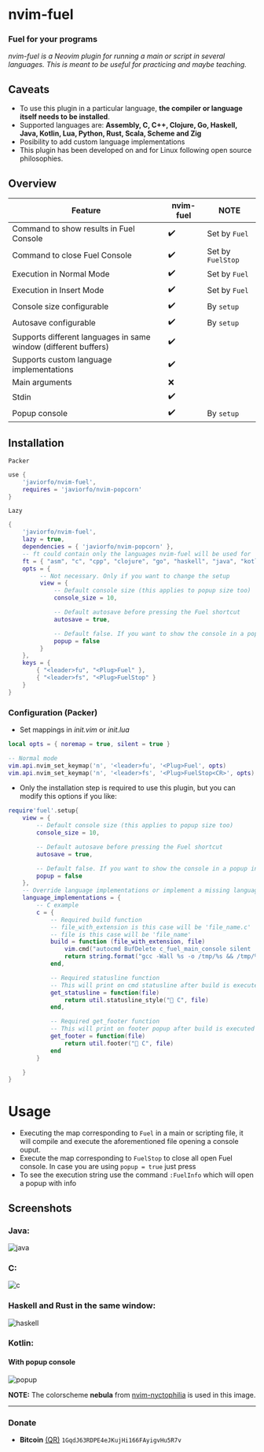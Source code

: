 # nvim-fuel
### Fuel for your programs
*nvim-fuel is a Neovim plugin for running a main or script in several languages. This is meant to be useful for practicing and maybe teaching.*

## Caveats
- To use this plugin in a particular language, **the compiler or language itself needs to be installed**.
- Supported languages are: **Assembly, C, C++, Clojure, Go, Haskell, Java, Kotlin, Lua, Python, Rust, Scala, Scheme and Zig**
- Posibility to add custom language implementations
- This plugin has been developed on and for Linux following open source philosophies.

## Overview
| Feature | nvim-fuel | NOTE |
| ------- | ------------- | ---- |
| Command to show results in Fuel Console | :heavy_check_mark: | Set by `Fuel` |
| Command to close Fuel Console | :heavy_check_mark: | Set by `FuelStop` |
| Execution in Normal Mode | :heavy_check_mark: | Set by `Fuel` |
| Execution in Insert Mode | :heavy_check_mark: | Set by `Fuel` |
| Console size configurable | :heavy_check_mark: | By `setup` |
| Autosave configurable | :heavy_check_mark: | By `setup` |
| Supports different languages in same window (different buffers)  | :heavy_check_mark: |  |
| Supports custom language implementations | :heavy_check_mark: |  |
| Main arguments | :x: | |
| Stdin | :heavy_check_mark: | |
| Popup console | :heavy_check_mark: | By `setup` |

## Installation
`Packer`
```lua
use {
    'javiorfo/nvim-fuel',
    requires = 'javiorfo/nvim-popcorn'
}
```
`Lazy`
```lua
{
    'javiorfo/nvim-fuel',
    lazy = true,
    dependencies = { 'javiorfo/nvim-popcorn' },
    -- ft could contain only the languages nvim-fuel will be used for
    ft = { "asm", "c", "cpp", "clojure", "go", "haskell", "java", "kotlin", "lua", "python", "rust", "scala", "scheme", "zig" },
    opts = {
         -- Not necessary. Only if you want to change the setup
         view = {
             -- Default console size (this applies to popup size too)
             console_size = 10,

             -- Default autosave before pressing the Fuel shortcut
             autosave = true,

             -- Default false. If you want to show the console in a popup instead of a buffer
             popup = false
         }
    },
    keys = {
        { "<leader>fu", "<Plug>Fuel" },
        { "<leader>fs", "<Plug>FuelStop" }
    }
}
```

### Configuration (Packer)
- Set mappings in *init.vim* or *init.lua*
```lua
local opts = { noremap = true, silent = true }

-- Normal mode 
vim.api.nvim_set_keymap('n', '<leader>fu', '<Plug>Fuel', opts)
vim.api.nvim_set_keymap('n', '<leader>fs', '<Plug>FuelStop<CR>', opts)
```

- Only the installation step is required to use this plugin, but you can modify this options if you like:
```lua
require'fuel'.setup{
    view = {
        -- Default console size (this applies to popup size too)
        console_size = 10,

        -- Default autosave before pressing the Fuel shortcut
        autosave = true,

        -- Default false. If you want to show the console in a popup instead of a buffer
        popup = false
    },
    -- Override language implementations or implement a missing language
    language_implementations = {
        -- C example
        c = {
            -- Required build function
            -- file_with_extension is this case will be 'file_name.c'
            -- file is this case will be 'file_name'
            build = function (file_with_extension, file)
                vim.cmd("autocmd BufDelete c_fuel_main_console silent !rm -f " .. file)
                return string.format("gcc -Wall %s -o /tmp/%s && /tmp/%s && rm -f /tmp/%s 2> /dev/null", file_with_extension, file, file, file)
            end,

            -- Required statusline function
            -- This will print on cmd statusline after build is executed
            get_statusline = function(file)
                return util.statusline_style(" C", file)
            end,

            -- Required get_footer function
            -- This will print on footer popup after build is executed
            get_footer = function(file)
                return util.footer(" C", file)
            end
        }

    }
}
```

# Usage
- Executing the map corresponding to `Fuel` in a main or scripting file, it will compile and execute the aforementioned file opening a console ouput.
- Execute the map corresponding to `FuelStop` to close all open Fuel console. In case you are using `popup = true` just press <ESC>
- To see the execution string use the command `:FuelInfo` which will open a popup with info

## Screenshots
### Java:
<img src="https://github.com/javiorfo/img/blob/master/nvim-fuel/fuel-java.gif?raw=true" alt="java" />

### C:
<img src="https://github.com/javiorfo/img/blob/master/nvim-fuel/fuel-c.gif?raw=true" alt="c" />

### Haskell and Rust in the same window:
<img src="https://github.com/javiorfo/img/blob/master/nvim-fuel/fuel-haskell-rust.gif?raw=true" alt="haskell" />

### Kotlin:
#### With popup console
<img src="https://github.com/javiorfo/img/blob/master/nvim-fuel/fuel_popup.png?raw=true" alt="popup" />

**NOTE:** The colorscheme **nebula** from [nvim-nyctophilia](https://github.com/javiorfo/nvim-nyctophilia) is used in this image.

---

### Donate
- **Bitcoin** [(QR)](https://raw.githubusercontent.com/javiorfo/img/master/crypto/bitcoin.png)  `1GqdJ63RDPE4eJKujHi166FAyigvHu5R7v`
